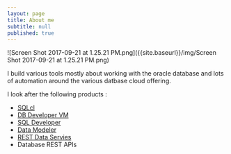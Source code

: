 ```yaml
---
layout: page
title: About me
subtitle: null
published: true
---
```

![Screen Shot 2017-09-21 at 1.25.21 PM.png]({{site.baseurl}}/img/Screen Shot 2017-09-21 at 1.25.21 PM.png)



I build various tools mostly about working with the oracle database and lots of automation around the various datbase cloud offering.


I look after the following products :
 - [SQLcl](http://www.oracle.com/technetwork/developer-tools/sqlcl/overview/index.html)
 - [DB Developer VM]( http://www.oracle.com/technetwork/database/enterprise-edition/databaseappdev-vm-161299.html)
 - [SQL Developer](oracle.com/sqldeveloper)
 - [Data Modeler](http://www.oracle.com/technetwork/developer-tools/datamodeler/overview/index.html)
 - [REST Data Servies](oracle.com/rest) 
 - Database REST APIs

 

